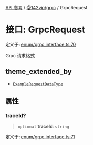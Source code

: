[API 参考](../../../index.md) / [@142vip/grpc](../index.md) / GrpcRequest

# 接口: GrpcRequest

定义于: [enum/grpc.interface.ts:70](https://github.com/142vip/core-x/blob/d978b443ed1221c42602080459c0a22aae31b2d5/packages/grpc/src/enum/grpc.interface.ts#L70)

Grpc 请求格式

## theme_extended_by

- [`ExampleRequestDataType`](ExampleRequestDataType.md)

## 属性

### traceId?

> `optional` **traceId**: `string`

定义于: [enum/grpc.interface.ts:71](https://github.com/142vip/core-x/blob/d978b443ed1221c42602080459c0a22aae31b2d5/packages/grpc/src/enum/grpc.interface.ts#L71)
